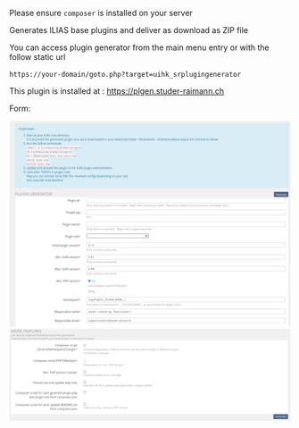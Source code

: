 Please ensure `composer` is installed on your server

Generates ILIAS base plugins and deliver as download as ZIP file

You can access plugin generator from the main menu entry or with the follow static url
```
https://your-domain/goto.php?target=uihk_srplugingenerator
```

This plugin is installed at : https://plgen.studer-raimann.ch

Form:

![Form 1](../doc/images/form_1.png)
![Form 2](../doc/images/form_2.png)
